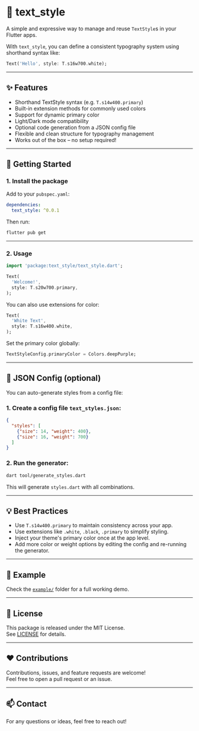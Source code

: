# 🎨 text_style

A simple and expressive way to manage and reuse `TextStyle`s in your Flutter apps.

With `text_style`, you can define a consistent typography system using shorthand syntax like:

```dart
Text('Hello', style: T.s16w700.white);
```

---

## ✨ Features

- Shorthand TextStyle syntax (e.g. `T.s14w400.primary`)
- Built-in extension methods for commonly used colors
- Support for dynamic primary color
- Light/Dark mode compatibility
- Optional code generation from a JSON config file
- Flexible and clean structure for typography management
- Works out of the box – no setup required!

---

## 🚀 Getting Started

### 1. Install the package

Add to your `pubspec.yaml`:

```yaml
dependencies:
  text_style: ^0.0.1
```

Then run:

```bash
flutter pub get
```

---

### 2. Usage

```dart
import 'package:text_style/text_style.dart';

Text(
  'Welcome!',
  style: T.s20w700.primary,
);
```

You can also use extensions for color:

```dart
Text(
  'White Text',
  style: T.s16w400.white,
);
```

Set the primary color globally:

```dart
TextStyleConfig.primaryColor = Colors.deepPurple;
```

---

## 🧰 JSON Config (optional)

You can auto-generate styles from a config file:

### 1. Create a config file `text_styles.json`:

```json
{
  "styles": [
    {"size": 14, "weight": 400},
    {"size": 16, "weight": 700}
  ]
}
```

### 2. Run the generator:

```bash
dart tool/generate_styles.dart
```

This will generate `styles.dart` with all combinations.

---

## 💡 Best Practices

- Use `T.s14w400.primary` to maintain consistency across your app.
- Use extensions like `.white`, `.black`, `.primary` to simplify styling.
- Inject your theme's primary color once at the app level.
- Add more color or weight options by editing the config and re-running the generator.

---

## 🧪 Example

Check the [`example/`](example) folder for a full working demo.

---

## 📄 License

This package is released under the MIT License.  
See [LICENSE](LICENSE) for details.

---

## ❤️ Contributions

Contributions, issues, and feature requests are welcome!  
Feel free to open a pull request or an issue.

---

## 📫 Contact

For any questions or ideas, feel free to reach out!